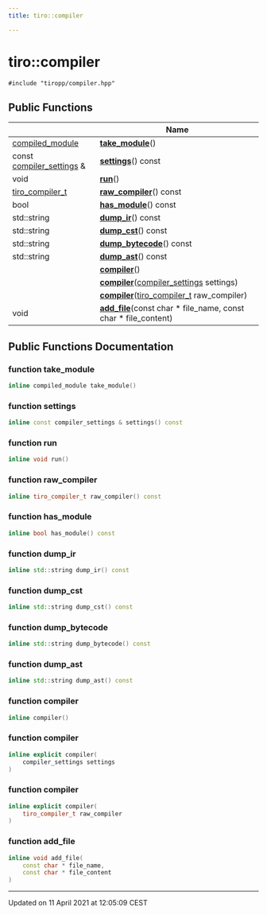 ```yaml
---
title: tiro::compiler

---
```


# tiro::compiler




`#include "tiropp/compiler.hpp"`

## Public Functions

|                | Name           |
| -------------- | -------------- |
| [compiled_module](/docs/api/classes/classtiro_1_1compiled__module) | **[take_module](/docs/api/classes/classtiro_1_1compiler#function-take_module)**() |
| const [compiler_settings](/docs/api/classes/structtiro_1_1compiler__settings) & | **[settings](/docs/api/classes/classtiro_1_1compiler#function-settings)**() const |
| void | **[run](/docs/api/classes/classtiro_1_1compiler#function-run)**() |
| [tiro_compiler_t](/docs/api/files/def_8h#typedef-tiro_compiler_t) | **[raw_compiler](/docs/api/classes/classtiro_1_1compiler#function-raw_compiler)**() const |
| bool | **[has_module](/docs/api/classes/classtiro_1_1compiler#function-has_module)**() const |
| std::string | **[dump_ir](/docs/api/classes/classtiro_1_1compiler#function-dump_ir)**() const |
| std::string | **[dump_cst](/docs/api/classes/classtiro_1_1compiler#function-dump_cst)**() const |
| std::string | **[dump_bytecode](/docs/api/classes/classtiro_1_1compiler#function-dump_bytecode)**() const |
| std::string | **[dump_ast](/docs/api/classes/classtiro_1_1compiler#function-dump_ast)**() const |
| | **[compiler](/docs/api/classes/classtiro_1_1compiler#function-compiler)**() |
| | **[compiler](/docs/api/classes/classtiro_1_1compiler#function-compiler)**([compiler_settings](/docs/api/classes/structtiro_1_1compiler__settings) settings) |
| | **[compiler](/docs/api/classes/classtiro_1_1compiler#function-compiler)**([tiro_compiler_t](/docs/api/files/def_8h#typedef-tiro_compiler_t) raw_compiler) |
| void | **[add_file](/docs/api/classes/classtiro_1_1compiler#function-add_file)**(const char * file_name, const char * file_content) |

## Public Functions Documentation

### function take_module

```cpp
inline compiled_module take_module()
```


### function settings

```cpp
inline const compiler_settings & settings() const
```


### function run

```cpp
inline void run()
```


### function raw_compiler

```cpp
inline tiro_compiler_t raw_compiler() const
```


### function has_module

```cpp
inline bool has_module() const
```


### function dump_ir

```cpp
inline std::string dump_ir() const
```


### function dump_cst

```cpp
inline std::string dump_cst() const
```


### function dump_bytecode

```cpp
inline std::string dump_bytecode() const
```


### function dump_ast

```cpp
inline std::string dump_ast() const
```


### function compiler

```cpp
inline compiler()
```


### function compiler

```cpp
inline explicit compiler(
    compiler_settings settings
)
```


### function compiler

```cpp
inline explicit compiler(
    tiro_compiler_t raw_compiler
)
```


### function add_file

```cpp
inline void add_file(
    const char * file_name,
    const char * file_content
)
```


-------------------------------

Updated on 11 April 2021 at 12:05:09 CEST